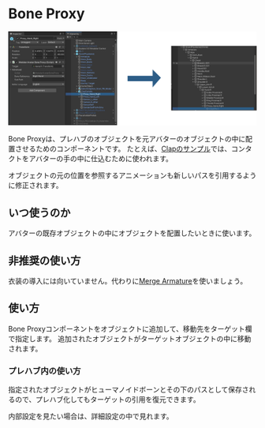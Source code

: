 ﻿# Bone Proxy

![Bone Proxy](bone-proxy-compare.png)

Bone Proxyは、プレハブのオブジェクトを元アバターのオブジェクトの中に配置させるためのコンポーネントです。
たとえば、[Clapのサンプル](../samples/#clap)では、コンタクトをアバターの手の中に仕込むために使われます。

オブジェクトの元の位置を参照するアニメーションも新しいパスを引用するように修正されます。

## いつ使うのか

アバターの既存オブジェクトの中にオブジェクトを配置したいときに使います。

## 非推奨の使い方

衣装の導入には向いていません。代わりに[Merge Armature](merge-armature.md)を使いましょう。

## 使い方

Bone Proxyコンポーネントをオブジェクトに追加して、移動先をターゲット欄で指定します。
追加されたオブジェクトがターゲットオブジェクトの中に移動されます。

### プレハブ内の使い方

指定されたオブジェクトがヒューマノイドボーンとその下のパスとして保存されるので、プレハブ化してもターゲットの引用を復元できます。

内部設定を見たい場合は、詳細設定の中で見れます。